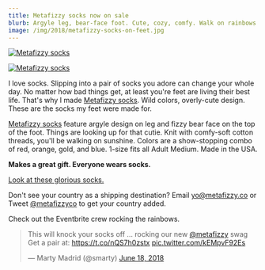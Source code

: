 ```yaml
---
title: Metafizzy socks now on sale
blurb: Argyle leg, bear-face foot. Cute, cozy, comfy. Walk on rainbows! Made in USA.
image: /img/2018/metafizzy-socks-on-feet.jpg
---
```


[![Metafizzy socks](/img/2018/metafizzy-socks-flat.jpg)](https://gum.co/mfzy-socks)

[![Metafizzy socks](/img/2018/metafizzy-socks-on-feet.jpg)](https://gum.co/mfzy-socks)

I love socks. Slipping into a pair of socks you adore can change your whole day. No matter how bad things get, at least you're feet are living their best life. That's why I made [Metafizzy socks](https://gum.co/mfzy-socks). Wild colors, overly-cute design. These are the socks my feet were made for.

[Metafizzy socks](https://gum.co/mfzy-socks) feature argyle design on leg and fizzy bear face on the top of the foot. Things are looking up for that cutie. Knit with comfy-soft cotton threads, you'll be walking on sunshine. Colors are a show-stopping combo of red, orange, gold, and blue. 1-size fits all Adult Medium. Made in the USA.

**Makes a great gift. Everyone wears socks.**

[Look at these glorious socks.](https://gum.co/mfzy-socks)

Don't see your country as a shipping destination? Email [yo@metafizzy.co](mailto:yo@metafizzy.co) or Tweet [@metafizzyco](https://twitter.com/metafizzyco) to get your country added.

Check out the Eventbrite crew rocking the rainbows.

<blockquote class="twitter-tweet" data-lang="en"><p lang="en" dir="ltr">This will knock your socks off ... rocking our new <a href="https://twitter.com/metafizzy?ref_src=twsrc%5Etfw">@metafizzy</a> swag<br>Get a pair at: <a href="https://t.co/nQS7h0zstx">https://t.co/nQS7h0zstx</a> <a href="https://t.co/kEMpvF92Es">pic.twitter.com/kEMpvF92Es</a></p>&mdash; Marty Madrid (@smarty) <a href="https://twitter.com/smarty/status/1008811427140759552?ref_src=twsrc%5Etfw">June 18, 2018</a></blockquote>
<script async src="https://platform.twitter.com/widgets.js" charset="utf-8"></script>

